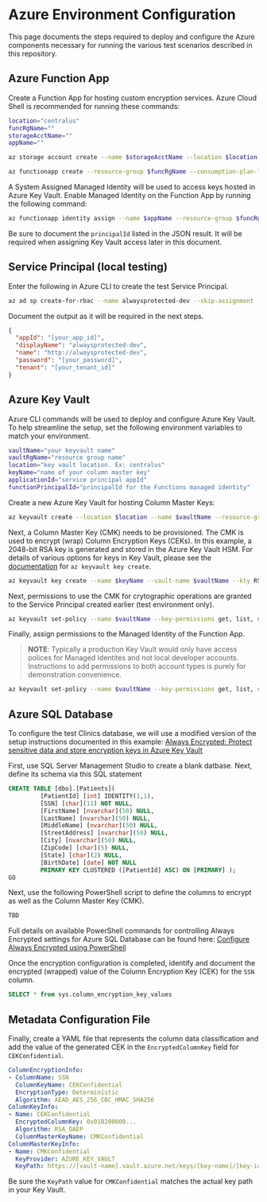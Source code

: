 # Azure Environment Configuration

This page documents the steps required to deploy and configure the Azure components necessary for running the various test scenarios described in this repository.

## Azure Function App

Create a Function App for hosting custom encryption services. Azure Cloud Shell is recommended for running these commands:

```bash
location="centralus"
funcRgName=""
storageAcctName=""
appName=""

az storage account create --name $storageAcctName --location $location --resource-group $funcRgName --sku Standard_LRS

az functionapp create --resource-group $funcRgName --consumption-plan-location $location --runtime dotnet --os-type Linux --functions-version 3 --name $appName --storage-account $storageAcctName
```

A System Assigned Managed Identity will be used to access keys hosted in Azure Key Vault. Enable Managed Identity on the Function App by running the following command:

```bash
az functionapp identity assign --name $appName --resource-group $funcRgName
```

Be sure to document the `principalId` listed in the JSON result. It will be required when assigning Key Vault access later in this document.

## Service Principal (local testing)

Enter the following in Azure CLI to create the test Service Principal.

```bash
az ad sp create-for-rbac --name alwaysprotected-dev --skip-assignment
```

Document the output as it will be required in the next steps.

```json
{
  "appId": "[your_app_id]",
  "displayName": "alwaysprotected-dev",
  "name": "http://alwaysprotected-dev",
  "password": "[your_password]",
  "tenant": "[your_tenant_id]"
}
```

## Azure Key Vault

Azure CLI commands will be used to deploy and configure Azure Key Vault. To help streamline the setup, set the following environment variables to match your environment.

```bash
vaultName="your keyvault name"
vaultRgName="resource group name"
location="key vault location. Ex: centralus"
keyName="name of your column master key"
applicationId="service principal appId"
functionPrincipalId="principalId for the Functions managed identity"
```

Create a new Azure Key Vault for hosting Column Master Keys:

```bash
az keyvault create --location $location --name $vaultName --resource-group $vaultRgName --enable-purge-protection true --enable-soft-delete true
```

Next, a Column Master Key (CMK) needs to be provisioned. The CMK is used to encrypt (wrap) Column Encryption Keys (CEKs). In this example, a 2048-bit RSA key is generated and stored in the Azure Key Vault HSM. For details of various options for keys in Key Vault, please see the [documentation](https://docs.microsoft.com/en-us/cli/azure/keyvault/key?view=azure-cli-latest#az-keyvault-key-create) for `az keyvault key create`.

```bash
az keyvault key create --name $keyName --vault-name $vaultName --kty RSA-HSM --protection hsm --size 2048
```

Next, permissions to use the CMK for crytographic operations are granted to the Service Principal created earlier (test environment only).

```bash
az keyvault set-policy --name $vaultName --key-permissions get, list, sign, unwrapKey, verify, wrapKey --resource-group $vaultRgName --spn $applicationId
```

Finally, assign permissions to the Managed Identity of the Function App.

>**NOTE**: Typically a production Key Vault would only have access polices for Managed Identites and not local developer accounts. Instructions to add permissions to both account types is purely for demonstration convenience.

```bash
az keyvault set-policy --name $vaultName --key-permissions get, list, sign, unwrapKey, verify, wrapKey --resource-group $vaultRgName --object-id $functionPrincipalId
```

## Azure SQL Database

To configure the test Clinics database, we will use a modified version of the setup instructions documented in this example: [Always Encrypted: Protect sensitive data and store encryption keys in Azure Key Vault](https://docs.microsoft.com/en-us/azure/sql-database/sql-database-always-encrypted-azure-key-vault?tabs=azure-cli#create-a-blank-sql-database)

First, use SQL Server Management Studio to create a blank datbase. Next, define its schema via this SQL statement

```SQL
CREATE TABLE [dbo].[Patients](
         [PatientId] [int] IDENTITY(1,1),
         [SSN] [char](11) NOT NULL,
         [FirstName] [nvarchar](50) NULL,
         [LastName] [nvarchar](50) NULL,
         [MiddleName] [nvarchar](50) NULL,
         [StreetAddress] [nvarchar](50) NULL,
         [City] [nvarchar](50) NULL,
         [ZipCode] [char](5) NULL,
         [State] [char](2) NULL,
         [BirthDate] [date] NOT NULL
         PRIMARY KEY CLUSTERED ([PatientId] ASC) ON [PRIMARY] );
GO
```

Next, use the following PowerShell script to define the columns to encrypt as well as the Column Master Key (CMK).

```powershell
TBD
```

Full details on available PowerShell commands for controlling Always Encrypted settings for Azure SQL Database can be found here: [Configure Always Encrypted using PowerShell](https://docs.microsoft.com/en-us/sql/relational-databases/security/encryption/configure-always-encrypted-using-powershell?view=sql-server-ver15)

Once the encryption configuration is completed, identify and document the encrypted (wrapped) value of the Column Encryption Key (CEK) for the `SSN` column.

```SQL
SELECT * from sys.column_encryption_key_values
```

## Metadata Configuration File

Finally, create a YAML file that represents the column data classification and add the value of the generated CEK in the `EncryptedColumnKey` field for `CEKConfidential`.

```yaml
ColumnEncryptionInfo:
- ColumnName: SSN
  ColumnKeyName: CEKConfidential
  EncryptionType: Deterministic
  Algorithm: AEAD_AES_256_CBC_HMAC_SHA256
ColumnKeyInfo:
- Name: CEKConfidential
  EncryptedColumnKey: 0x01B200000...
  Algorithm: RSA_OAEP
  ColumnMasterKeyName: CMKConfidential
ColumnMasterKeyInfo:
- Name: CMKConfidential
  KeyProvider: AZURE_KEY_VAULT
  KeyPath: https://[vault-name].vault.azure.net/keys/[key-name]/[key-identifier]
```

Be sure the `KeyPath` value for `CMKConfidential` matches the actual key path in your Key Vault.
